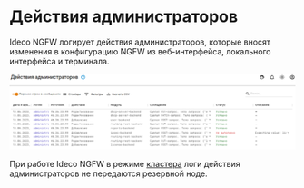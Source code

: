 # Действия администраторов

Ideco NGFW логирует действия администраторов, которые вносят изменения в конфигурацию NGFW из веб-интерфейса, локального интерфейса и терминала.

![](../../../_images/administrator-actions.png)

При работе Ideco NGFW в режиме [кластера](../../../ngfw/settings/server-management/cluster.md) логи действия администраторов не передаются резервной ноде.
